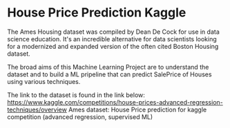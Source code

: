 # House Price Prediction Kaggle


The Ames Housing dataset was compiled by Dean De Cock for use in data science education. It's an incredible alternative for data scientists looking for a modernized and expanded version of the often cited Boston Housing dataset.

The broad aims of this Machine Learning Project are to understand the dataset and to build a ML pripeline that can predict SalePrice of Houses using various techniques.



The link to the dataset is found in the link below:
https://www.kaggle.com/competitions/house-prices-advanced-regression-techniques/overview
Ames dataset: House Price prediction for kaggle competition (advanced regression, supervised ML)
